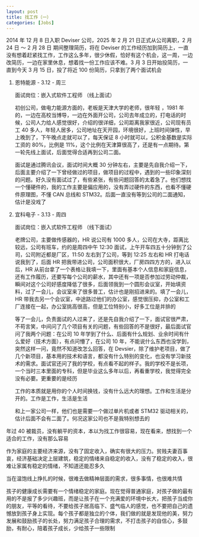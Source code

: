 ```yaml
---
layout: post
title: 找工作（一）
categories: [Jobs]
---
```


2014 年 12 月 8 日入职 Deviser 公司，2025 年 2 月 21 日正式从公司离职，2 月 24 日 ～ 2 月 28 日 期间整理简历，将在 Deviser 的工作经历加到简历上，一直没有想着赶紧找工作，工作这么多年，很少休假，恰好有这个机会，这一周，一边改简历，一边在家里休息，想着找一份工作应该不难。3 月 3 日开始投简历，一直到今天 3 月 15 日，投了将近 100 份简历，只拿到了两个面试机会

1. 恩特能源 - 3.12 - 周三

   面试岗位：嵌入式软件工程师 （线上面试）

   初创公司，做电力能源方面的，老板是天津大学的老师，很年轻 ，1981 年的，一边在高校当博导，一边在外面开公司，公司去年成立的，打电话的时候，公司人力给人感觉很好，介绍的很详细，公司距离我家很近，公司现有员工 40 多人，年轻人居多，公司地址在天开园，环境很好，上班时间弹性，早上晚到了，下午晚点走就可以了，每天保证 8 小时就可以，公积金基数是实际工资的 80%，比例是 11%，这个比例在天津算很高了，还是有一点期待。第一轮先线上面试，后面觉得合适再到公司二面。

   面试是通过腾讯会议，面试时间大概 30 分钟左右，主要是先自我介绍一下，后面主要介绍了一下曾经做过的项目，做项目的过程中，遇到的一些印象深刻的问题。好久没有面试过了，有些紧张，有些问题回答的太着急了。他们想找一个懂硬件的，我的工作主要是偏应用的，没有弄过硬件的东西，也看不懂硬件原理图，不懂 CAN 总线和 STM32。后面一直没有等到公司的二面通知，估计是没戏了

2. 宜科电子 - 3.13 - 周四

   面试岗位：嵌入式软件工程师 （线下面试）

   老牌公司，主要做传感器的，HR 说公司有 1000 多人，公司在大寺，距离比较远，公司有班车，约的是周四中午 12:30 面试，上午开车四五十分钟到了公司，公司附近都是厂区，11:50 左右到了公司，等到 12:25 左右和 HR 打电话说我到了，后面 HR 把我带进公司，公司面积很大，厂房四四方方的，进入以后，HR 从前台拿了一个表格让我填一下，里面有基本个人信息和家庭信息，还有工作履历，还要写每个公司的薪水，其中还有一项是否参加过劳动仲裁，瞬间对这个公司好感度降低了很多，后面领我到一个圆形会议室，开始填资料，过了一会儿，会议室来了很多普工，估计也是刚招进来的。填了一会儿，HR 带我去另一个会议室，中途路过他们的办公室，感觉很压抑，办公室和工厂连接在一起，办公室挑高很高，但是工位特别小，好多工位是并排的

   等了一会儿，负责面试的人过来了，还是先自我介绍了一下，面试官很严肃，不苟言笑，中间问了几个项目有关的问题，有些回答的不是很好，最后面试官问了我两个问题：在公司 10 年学到了什么、后面有什么规划、业余时间有什么爱好（技术方面），有点问懵了，在公司 10 年，不能说什么东西也没学到，突然这样一问，竟然不知道改怎么回答，在 Devsier，除了维护老项目，做了几个新项目，基本用的技术和语言，都没有什么特别的变化，也没有学习新技术的需求。面试官还问了我的学校，有点看不起的样子。我的学校不是长项，一个当时三本里面的专科，但是毕业这么多年以后，再看重学校，我觉得完全没有必要。更重要的是经历

   工作的本质就是用你的个人时间换钱，没有什么远大的理想。工作和生活是分开的。工作是工作，生活是生活

   和上一家公司一样，他们也是需要一个做过单片机或者 STM32 驱动相关的，估计后面不会有二面了。何况这家公司也不是我特别想去的

年过 40 被裁员，没有躺平的资本，本以为找工作很容易，现在看来，想找到一个适合的工作，没有那么容易

作为家庭的主要经济来源，没有了固定收入，确实有很大的压力。贫贱夫妻百事哀，经济基础决定上层建筑，稳定的情绪来自稳定的收入，没有了稳定的收入，很难让家属有稳定的情绪，不知道还能忍多久

当在温饱线上挣扎的时候，很难去做精神层面的需求，很多事情，也很难共情

孩子的健康成长需要有一个情绪稳定的家庭。现在觉得普通家庭，对孩子做的最有用的不是报了多少兴趣班，而是让孩子在一个充满爱的环境中长大，把孩子当成你的朋友，平等的看待，不要给孩子居高临下、盛气临人的感觉，也不要把自己的遗憾放到孩子身上实现。每个孩子都是独立的个体，我们做的就是发现他的美，努力发展和鼓励孩子的长处，努力满足孩子合理的需求，不打击孩子的自信心，多鼓励，有耐心，陪着孩子成长，少给孩子一些限制
